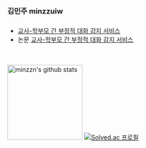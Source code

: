 ### 김민주 minzzuiw

### 
* [교사-학부모 간 부정적 대화 감지 서비스](https://www.dbpia.co.kr/journal/articleDetail?nodeId=NODE11891074)
* 논문 [교사-학부모 간 부정적 대화 감지 서비스](https://www.dbpia.co.kr/journal/articleDetail?nodeId=NODE11891074)

<div>
    <br>
    <br>
      <img style="height:170px" src="https://github-readme-stats.vercel.app/api?username=minzzn&show_icons=true&include_all_commits=true&theme=holi" alt="minzzn's github stats" />
    </a>
    <a href="https://solved.ac/joke_bear">
      <img src="http://mazassumnida.wtf/api/generate_badge?boj=joke_bear" alt="Solved.ac 프로필" />
    </a>
</div>

